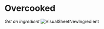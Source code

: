 # Overcooked

*Get an ingredient*
![VisualSheetNewIngredient](https://github.com/user-attachments/assets/cc34381c-bed2-41d8-aede-fd3cfebff794)
